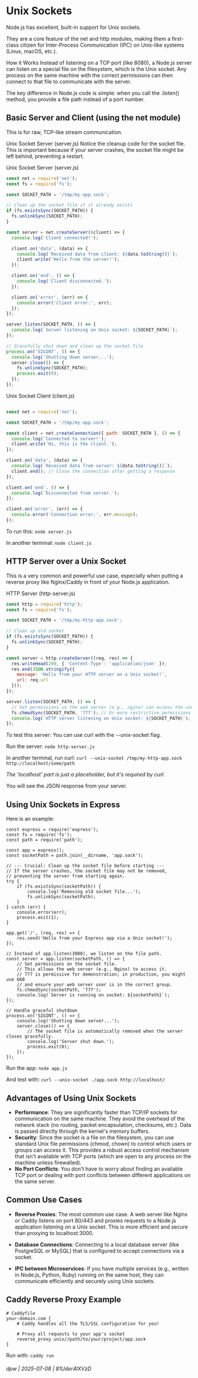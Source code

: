 # Unix Sockets

Node.js has excellent, built-in support for Unix sockets.

They are a core feature of the net and http modules, making them a first-class citizen for Inter-Process Communication (IPC) on Unix-like systems (Linux, macOS, etc.).

How it Works
Instead of listening on a TCP port (like 8080), a Node.js server can listen on a special file on the filesystem, which is the Unix socket. Any process on the same machine with the correct permissions can then connect to that file to communicate with the server.

The key difference in Node.js code is simple: when you call the .listen() method, you provide a file path instead of a port number.

## Basic Server and Client (using the net module)

This is for raw, TCP-like stream communication.

Unix Socket Server (server.js)
Notice the cleanup code for the socket file. This is important because if your server crashes, the socket file might be left behind, preventing a restart.

Unix Socket Server (server.js)

```javascript
const net = require('net');
const fs = require('fs');

const SOCKET_PATH = '/tmp/my-app.sock';

// Clean up the socket file if it already exists
if (fs.existsSync(SOCKET_PATH)) {
  fs.unlinkSync(SOCKET_PATH);
}

const server = net.createServer((client) => {
  console.log('Client connected!');

  client.on('data', (data) => {
    console.log(`Received data from client: ${data.toString()}`);
    client.write('Hello from the server!');
  });

  client.on('end', () => {
    console.log('Client disconnected.');
  });

  client.on('error', (err) => {
    console.error('Client error:', err);
  });
});

server.listen(SOCKET_PATH, () => {
  console.log(`Server listening on Unix socket: ${SOCKET_PATH}`);
});

// Gracefully shut down and clean up the socket file
process.on('SIGINT', () => {
  console.log('Shutting down server...');
  server.close(() => {
    fs.unlinkSync(SOCKET_PATH);
    process.exit(0);
  });
});
```

Unix Socket Client (client.js)

```javascript

const net = require('net');

const SOCKET_PATH = '/tmp/my-app.sock';

const client = net.createConnection({ path: SOCKET_PATH }, () => {
  console.log('Connected to server!');
  client.write('Hi, this is the client.');
});

client.on('data', (data) => {
  console.log(`Received data from server: ${data.toString()}`);
  client.end(); // Close the connection after getting a response
});

client.on('end', () => {
  console.log('Disconnected from server.');
});

client.on('error', (err) => {
  console.error('Connection error:', err.message);
});
```

To run this: `node server.js`

In another terminal: `node client.js`

## HTTP Server over a Unix Socket

This is a very common and powerful use case, especially when putting a reverse proxy like Nginx/Caddy in front of your Node.js application.

HTTP Server (http-server.js)

```javascript
const http = require('http');
const fs = require('fs');

const SOCKET_PATH = '/tmp/my-http-app.sock';

// Clean up old socket
if (fs.existsSync(SOCKET_PATH)) {
  fs.unlinkSync(SOCKET_PATH);
}

const server = http.createServer((req, res) => {
  res.writeHead(200, { 'Content-Type': 'application/json' });
  res.end(JSON.stringify({
    message: 'Hello from your HTTP server on a Unix socket!',
    url: req.url
  }));
});

server.listen(SOCKET_PATH, () => {
  // Set permissions so the web server (e.g., nginx) can access the socket
  fs.chmodSync(SOCKET_PATH, '777'); // Or more restrictive permissions
  console.log(`HTTP server listening on Unix socket: ${SOCKET_PATH}`);
});
```

To test this server:
You can use curl with the --unix-socket flag.

Run the server: `node http-server.js`

In another terminal, run curl: `curl --unix-socket /tmp/my-http-app.sock http://localhost/some/path`

_The 'localhost' part is just a placeholder, but it's required by curl._

You will see the JSON response from your server.

## Using Unix Sockets in Express

Here is an example:

```
const express = require('express');
const fs = require('fs');
const path = require('path');

const app = express();
const socketPath = path.join(__dirname, 'app.sock');

// --- Crucial: Clean up the socket file before starting ---
// If the server crashes, the socket file may not be removed,
// preventing the server from starting again.
try {
    if (fs.existsSync(socketPath)) {
        console.log('Removing old socket file...');
        fs.unlinkSync(socketPath);
    }
} catch (err) {
    console.error(err);
    process.exit(1);
}

app.get('/', (req, res) => {
    res.send('Hello from your Express app via a Unix socket!');
});

// Instead of app.listen(3000), we listen on the file path.
const server = app.listen(socketPath, () => {
    // Set permissions on the socket file.
    // This allows the web server (e.g., Nginx) to access it.
    // 777 is permissive for demonstration; in production, you might use 660
    // and ensure your web server user is in the correct group.
    fs.chmodSync(socketPath, '777'); 
    console.log(`Server is running on socket: ${socketPath}`);
});

// Handle graceful shutdown
process.on('SIGINT', () => {
    console.log('Shutting down server...');
    server.close(() => {
        // The socket file is automatically removed when the server closes gracefully.
        console.log('Server shut down.');
        process.exit(0);
    });
});
```

Run the app: `node app.js`

And test with: `curl --unix-socket ./app.sock http://localhost/`

## Advantages of Using Unix Sockets

* **Performance**: They are significantly faster than TCP/IP sockets for communication on the same machine. They avoid the overhead of the network stack (no routing, packet encapsulation, checksums, etc.). Data is passed directly through the kernel's memory buffers.
* **Security**: Since the socket is a file on the filesystem, you can use standard Unix file permissions (chmod, chown) to control which users or groups can access it. This provides a robust access control mechanism that isn't available with TCP ports (which are open to any process on the machine unless firewalled).
* **No Port Conflicts**: You don't have to worry about finding an available TCP port or dealing with port conflicts between different applications on the same server.

## Common Use Cases

* **Reverse Proxies**: The most common use case. A web server like Nginx or Caddy listens on port 80/443 and proxies requests to a Node.js application listening on a Unix socket. This is more efficient and secure than proxying to localhost:3000.

* **Database Connections**: Connecting to a local database server (like PostgreSQL or MySQL) that is configured to accept connections via a socket.

* **IPC between Microservices**: If you have multiple services (e.g., written in Node.js, Python, Ruby) running on the same host, they can communicate efficiently and securely using Unix sockets.

## Caddy Reverse Proxy Example

```
# Caddyfile
your-domain.com {
    # Caddy handles all the TLS/SSL configuration for you!

    # Proxy all requests to your app's socket
    reverse_proxy unix//path/to/your/project/app.sock
}
```

Run with: `caddy run`

###### dpw | 2025-07-08 | 81Uder4IXVzD
